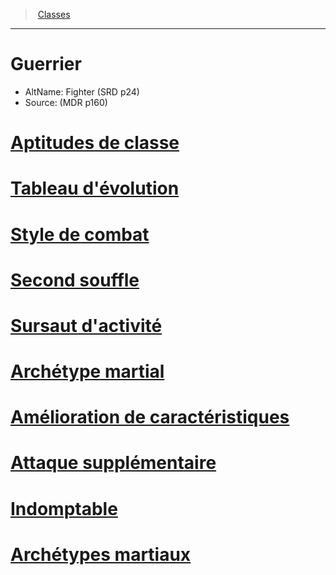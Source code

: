 ﻿---
!ClassItem
Name: Guerrier
Source: (MDR p160)
Id: fighter_hd.md#guerrier
RootId: fighter_hd.md
ParentLink: classes_hd.md
ParentName: Classes
NameLevel: 1
AltName: Fighter (SRD p24)
---
>  [Classes](hd_classes.md)

---


# Guerrier

- AltName: Fighter (SRD p24)
- Source: (MDR p160)



# [Aptitudes de classe](hd_fighter_aptitudes_de_classe.md)



# [Tableau d'évolution](hd_fighter_tableau_devolution.md)



# [Style de combat](hd_fighter_style_de_combat.md)



# [Second souffle](hd_fighter_second_souffle.md)



# [Sursaut d'activité](hd_fighter_sursaut_dactivite.md)



# [Archétype martial](hd_fighter_archetype_martial.md)



# [Amélioration de caractéristiques](hd_fighter_amelioration_de_caracteristiques.md)



# [Attaque supplémentaire](hd_fighter_attaque_supplementaire.md)



# [Indomptable](hd_fighter_indomptable.md)



# [Archétypes martiaux](hd_fighter_archetypes_martiaux.md)

